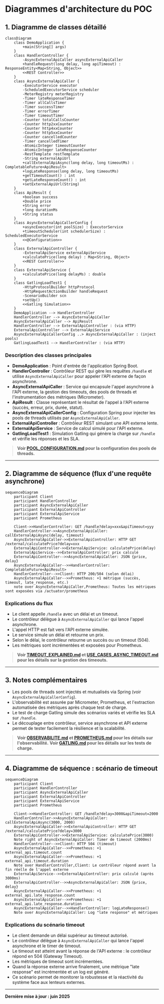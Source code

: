 # Diagrammes d'architecture du POC

## 1. Diagramme de classes détaillé

```mermaid
classDiagram
    class DemoApplication {
        +main(String[] args)
    }
    class HandlerController {
        -AsyncExternalApiCaller asyncExternalApiCaller
        +handleRequest(long delay, long apiTimeout) : ResponseEntity<Map<String, Object>>
        <<REST Controller>>
    }
    class AsyncExternalApiCaller {
        -ExecutorService executor
        -ScheduledExecutorService scheduler
        -MeterRegistry meterRegistry
        -Timer lateResponseTimer
        -Timer allCallsTimer
        -Timer successTimer
        -Timer errorTimer
        -Timer timeoutTimer
        -Counter totalCallsCounter
        -Counter http2xxCounter
        -Counter http4xxCounter
        -Counter http5xxCounter
        -Counter cancelledCounter
        -Timer cancelledTimer
        -AtomicInteger timeoutCounter
        -AtomicInteger lateResponseCounter
        -RestTemplate restTemplate
        -String externalApiUrl
        +callExternalApiAsync(long delay, long timeoutMs) : CompletableFuture<ApiResult>
        +logLateResponse(long delay, long timeoutMs)
        +getTimeoutCount() : int
        +getLateResponseCount() : int
        +setExternalApiUrl(String)
    }
    class ApiResult {
        +boolean success
        +Double price
        +String error
        +long durationMs
        +String status
    }
    class AsyncExternalApiCallerConfig {
        +asyncExecutor(int poolSize) : ExecutorService
        +timeoutScheduler(int schedulerSize) : ScheduledExecutorService
        <<@Configuration>>
    }
    class ExternalApiController {
        -ExternalApiService externalApiService
        +calculatePrice(long delay) : Map<String, Object>
        <<REST Controller>>
    }
    class ExternalApiService {
        +calculatePrice(long delayMs) : double
    }
    class GatlingLoadTest1 {
        -HttpProtocolBuilder httpProtocol
        -HttpRequestActionBuilder handleRequest
        -ScenarioBuilder scn
        +setUp()
        <<Gatling Simulation>>
    }
    DemoApplication --> HandlerController
    HandlerController --> AsyncExternalApiCaller
    AsyncExternalApiCaller --> ApiResult
    HandlerController --> ExternalApiController : (via HTTP)
    ExternalApiController --> ExternalApiService
    AsyncExternalApiCallerConfig ..> AsyncExternalApiCaller : (inject pools)
    GatlingLoadTest1 --> HandlerController : (via HTTP)
```

### Description des classes principales

- **DemoApplication** : Point d'entrée de l'application Spring Boot.
- **HandlerController** : Contrôleur REST qui gère les requêtes `/handle` et utilise `AsyncExternalApiCaller` pour appeler l'API externe de façon asynchrone.
- **AsyncExternalApiCaller** : Service qui encapsule l'appel asynchrone à l'API externe, la gestion des timeouts, des pools de threads et l'instrumentation des métriques (Micrometer).
- **ApiResult** : Classe représentant le résultat de l'appel à l'API externe (succès, erreur, prix, durée, statut).
- **AsyncExternalApiCallerConfig** : Configuration Spring pour injecter les pools de threads utilisés par `AsyncExternalApiCaller`.
- **ExternalApiController** : Contrôleur REST simulant une API externe lente.
- **ExternalApiService** : Service de calcul simulé pour l'API externe.
- **GatlingLoadTest1** : Simulation Gatling qui génère la charge sur `/handle` et vérifie les réponses et les SLA.

> **Voir [POOL_CONFIGURATION.md](POOL_CONFIGURATION.md) pour la configuration des pools de threads.**

---

## 2. Diagramme de séquence (flux d'une requête asynchrone)

```mermaid
sequenceDiagram
    participant Client
    participant HandlerController
    participant AsyncExternalApiCaller
    participant ExternalApiController
    participant ExternalApiService
    participant Prometheus

    Client->>HandlerController: GET /handle?delay=xxx&apiTimeout=yyy
    HandlerController->>AsyncExternalApiCaller: callExternalApiAsync(delay, timeout)
    AsyncExternalApiCaller->>ExternalApiController: HTTP GET /external/calculatePrice?delay=xxx
    ExternalApiController->>ExternalApiService: calculatePrice(delay)
    ExternalApiService-->>ExternalApiController: prix calculé
    ExternalApiController-->>AsyncExternalApiCaller: JSON {price, delay}
    AsyncExternalApiCaller-->>HandlerController: CompletableFuture<ApiResult>
    HandlerController-->>Client: HTTP 200/504 (selon délai)
    AsyncExternalApiCaller-->>Prometheus: +1 métrique (succès, timeout, late_response, etc.)
    note over AsyncExternalApiCaller,Prometheus: Toutes les métriques sont exposées via /actuator/prometheus
```

### Explications du flux
- Le client appelle `/handle` avec un délai et un timeout.
- Le contrôleur délègue à `AsyncExternalApiCaller` qui lance l'appel asynchrone.
- L'appel HTTP est fait vers l'API externe simulée.
- Le service simule un délai et retourne un prix.
- Selon le délai, le contrôleur retourne un succès ou un timeout (504).
- Les métriques sont incrémentées et exposées pour Prometheus.

> **Voir [TIMEOUT_EXPLAINED.md](TIMEOUT_EXPLAINED.md) et [USE_CASES_ASYNC_TIMEOUT.md](USE_CASES_ASYNC_TIMEOUT.md) pour les détails sur la gestion des timeouts.**

---

## 3. Notes complémentaires

- Les pools de threads sont injectés et mutualisés via Spring (voir `AsyncExternalApiCallerConfig`).
- L'observabilité est assurée par Micrometer, Prometheus, et l'extraction automatisée des métriques après chaque test de charge.
- Le test de charge Gatling simule des scénarios variés et vérifie les SLA sur `/handle`.
- Le découplage entre contrôleur, service asynchrone et API externe permet de tester facilement la résilience et la scalabilité.

> **Voir [OBSERVABILITE.md](OBSERVABILITE.md) et [PROMETHEUS.md](PROMETHEUS.md) pour les détails sur l'observabilité.**
> **Voir [GATLING.md](GATLING.md) pour les détails sur les tests de charge.**

---

## 4. Diagramme de séquence : scénario de timeout

```mermaid
sequenceDiagram
    participant Client
    participant HandlerController
    participant AsyncExternalApiCaller
    participant ExternalApiController
    participant ExternalApiService
    participant Prometheus

    Client->>HandlerController: GET /handle?delay=3000&apiTimeout=2000
    HandlerController->>AsyncExternalApiCaller: callExternalApiAsync(3000, 2000)
    AsyncExternalApiCaller->>ExternalApiController: HTTP GET /external/calculatePrice?delay=3000
    ExternalApiController->>ExternalApiService: calculatePrice(3000)
    Note right of AsyncExternalApiCaller: Timer de timeout (2000ms)
    HandlerController-->>Client: HTTP 504 (timeout)
    AsyncExternalApiCaller-->>Prometheus: +1 external_api.timeout.count
    AsyncExternalApiCaller-->>Prometheus: +1 external_api.timeout.duration
    Note over HandlerController,Client: Le contrôleur répond avant la fin réelle de l'appel externe
    ExternalApiService-->>ExternalApiController: prix calculé (après 3000ms)
    ExternalApiController-->>AsyncExternalApiCaller: JSON {price, delay}
    AsyncExternalApiCaller-->>Prometheus: +1 external_api.late_response.count
    AsyncExternalApiCaller-->>Prometheus: +1 external_api.late_response.duration
    AsyncExternalApiCaller-->>HandlerController: logLateResponse()
    Note over AsyncExternalApiCaller: Log "late response" et métriques
```

### Explications du scénario timeout
- Le client demande un délai supérieur au timeout autorisé.
- Le contrôleur délègue à `AsyncExternalApiCaller` qui lance l'appel asynchrone et le timer de timeout.
- Le timeout est atteint avant la réponse de l'API externe : le contrôleur répond en 504 (Gateway Timeout).
- Les métriques de timeout sont incrémentées.
- Quand la réponse externe arrive finalement, une métrique "late response" est incrémentée et un log est généré.
- Ce scénario permet de monitorer la robustesse et la réactivité du système face aux lenteurs externes.

---

**Dernière mise à jour : juin 2025** 
